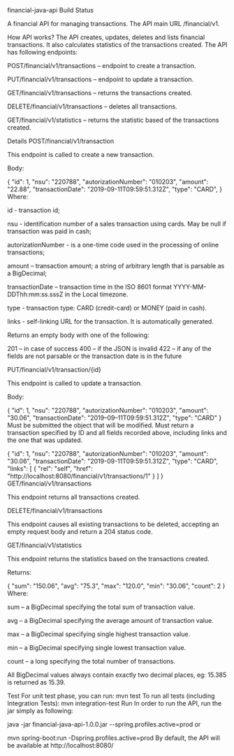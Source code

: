 financial-java-api
Build Status

A financial API for managing transactions. The API main URL /financial/v1.

How API works?
The API creates, updates, deletes and lists financial transactions. It also calculates statistics of the transactions created. The API has following endpoints:

POST/financial/v1/transactions – endpoint to create a transaction.

PUT/financial/v1/transactions – endpoint to update a transaction.

GET/financial/v1/transactions – returns the transactions created.

DELETE/financial/v1/transactions – deletes all transactions.

GET/financial/v1/statistics – returns the statistic based of the transactions created.

Details
POST/financial/v1/transaction

This endpoint is called to create a new transaction.

Body:

{ "id": 1, "nsu": "220788", "autorizationNumber": "010203", "amount": "22.88", "transactionDate": "2019-09-11T09:59:51.312Z", "type": "CARD", }
Where:

id - transaction id;

nsu - identification number of a sales transaction using cards. May be null if transaction was paid in cash;

autorizationNumber - is a one-time code used in the processing of online transactions;

amount – transaction amount; a string of arbitrary length that is parsable as a BigDecimal;

transactionDate – transaction time in the ISO 8601 format YYYY-MM-DDThh:mm:ss.sssZ in the Local timezone.

type - transaction type: CARD (credit-card) or MONEY (paid in cash).

links - self-linking URL for the transaction. It is automatically generated.

Returns an empty body with one of the following:

201 – in case of success 400 – if the JSON is invalid 422 – if any of the fields are not parsable or the transaction date is in the future

PUT/financial/v1/transaction/{id}

This endpoint is called to update a transaction.

Body:

{ "id": 1, "nsu": "220788", "autorizationNumber": "010203", "amount": "30.06", "transactionDate": "2019–09–11T09:59:51.312Z", "type": "CARD" }
Must be submitted the object that will be modified. Must return a transaction specified by ID and all fields recorded above, including links and the one that was updated.

{ "id": 1, "nsu": "220788", "autorizationNumber": "010203", "amount": "30.06", "transactionDate": "2019-09-11T09:59:51.312Z", "type": "CARD", "links": [ { "rel": "self", "href": "http://localhost:8080/financial/v1/transactions/1" } ] }
GET/financial/v1/transactions

This endpoint returns all transactions created.

DELETE/financial/v1/transactions

This endpoint causes all existing transactions to be deleted, accepting an empty request body and return a 204 status code.

GET/financial/v1/statistics

This endpoint returns the statistics based on the transactions created.

Returns:

{ "sum": "150.06", "avg": "75.3", "max": "120.0", "min": "30.06", "count": 2 }
Where:

sum – a BigDecimal specifying the total sum of transaction value.

avg – a BigDecimal specifying the average amount of transaction value.

max – a BigDecimal specifying single highest transaction value.

min – a BigDecimal specifying single lowest transaction value.

count – a long specifying the total number of transactions.

All BigDecimal values always contain exactly two decimal places, eg: 15.385 is returned as 15.39.

Test
For unit test phase, you can run:
mvn test
To run all tests (including Integration Tests):
mvn integration-test
Run
In order to run the API, run the jar simply as following:

java -jar financial-java-api-1.0.0.jar --spring.profiles.active=prod
or

mvn spring-boot:run -Dspring.profiles.active=prod
By default, the API will be available at http://localhost:8080/